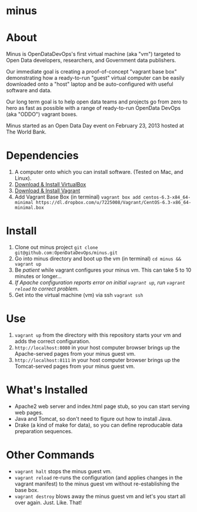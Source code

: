 minus
=====

# About
Minus is OpenDataDevOps's first virtual machine (aka "vm") targeted to Open Data developers, researchers, and Government data publishers.

Our immediate goal is creating a proof-of-concept "vagrant base box" demonstrating how a ready-to-run "guest" virtual computer can be easily downloaded onto a "host" laptop and be auto-configured with useful software and data.

Our long term goal is to help open data teams and projects go from zero to hero as fast as possible with a range of ready-to-run OpenData DevOps (aka "ODDO") vagrant boxes.

Minus started as an Open Data Day event on February 23, 2013 hosted at The World Bank.

# Dependencies

1. A computer onto which you can install software. (Tested on Mac, and Linux).
2. [Download & Install VirtualBox](https://www.virtualbox.org/wiki/Downloads)
3. [Download & Install Vagrant](http://downloads.vagrantup.com/)
4. Add Vagrant Base Box (in terminal)
  `vagrant box add centos-6.3-x84_64-minimal https://dl.dropbox.com/u/7225008/Vagrant/CentOS-6.3-x86_64-minimal.box`

# Install

1. Clone out minus project `git clone git@github.com:OpenDataDevOps/minus.git`
2. Go into minus directory and boot up the vm (in terminal) `cd minus && vagrant up`
3. Be _patient_ while vagrant configures your minus vm. This can take 5 to 10 minutes or longer...
4. _If Apache configuration reports error on initial `vagrant up`, run `vagrant reload` to correct problem._
5. Get into the virtual machine (vm) via ssh `vagrant ssh`


# Use

1. `vagrant up` from the directory with this repository starts your vm and adds the correct configuration.
2. `http://localhost:8080` in your host computer browser brings up the Apache-served pages from your minus guest vm.
3. `http://localhost:8111` in your host computer browser brings up the Tomcat-served pages from your minus guest vm.

# What's Installed

- Apache2 web server and index.html page stub, so you can start serving web pages.
- Java and Tomcat, so don't need to figure out how to install Java.
- Drake (a kind of make for data), so you can define reproducable data preparation sequences.

# Other Commands

* `vagrant halt` stops the minus guest vm.
* `vagrant reload` re-runs the configuration (and applies changes in the vagrant manifest) to the minus guest vm without re-establishing the base box.
* `vagrant destroy` blows away the minus guest vm and let's you start all over again. Just. Like. That!

